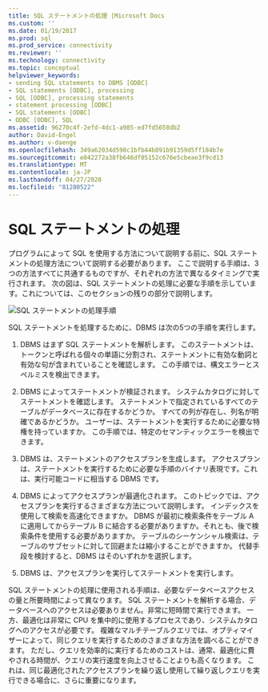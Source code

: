 ```yaml
---
title: SQL ステートメントの処理 |Microsoft Docs
ms.custom: ''
ms.date: 01/19/2017
ms.prod: sql
ms.prod_service: connectivity
ms.reviewer: ''
ms.technology: connectivity
ms.topic: conceptual
helpviewer_keywords:
- sending SQL statements to DBMS [ODBC]
- SQL statements [ODBC], processing
- SQL [ODBC], processing statements
- statement processing [ODBC]
- SQL statements [ODBC]
- ODBC [ODBC], SQL
ms.assetid: 96270c4f-2efd-4dc1-a985-ed7fd5658db2
author: David-Engel
ms.author: v-daenge
ms.openlocfilehash: 349a62034d598c1bfb44b891b91359d5ff184b7e
ms.sourcegitcommit: e042272a38fb646df05152c676e5cbeae3f9cd13
ms.translationtype: MT
ms.contentlocale: ja-JP
ms.lasthandoff: 04/27/2020
ms.locfileid: "81280522"
---
```

# <a name="processing-a-sql-statement"></a>SQL ステートメントの処理
プログラムによって SQL を使用する方法について説明する前に、SQL ステートメントの処理方法について説明する必要があります。 ここで説明する手順は、3つの方法すべてに共通するものですが、それぞれの方法で異なるタイミングで実行されます。 次の図は、SQL ステートメントの処理に必要な手順を示しています。これについては、このセクションの残りの部分で説明します。  
  
 ![SQL ステートメントの処理手順](../../odbc/reference/media/pr01.gif "pr01")  
  
 SQL ステートメントを処理するために、DBMS は次の5つの手順を実行します。  
  
1.  DBMS はまず SQL ステートメントを解析します。 このステートメントは、トークンと呼ばれる個々の単語に分割され、ステートメントに有効な動詞と有効な句が含まれていることを確認します。 この手順では、構文エラーとスペルミスを検出できます。  
  
2.  DBMS によってステートメントが検証されます。 システムカタログに対してステートメントを確認します。 ステートメントで指定されているすべてのテーブルがデータベースに存在するかどうか。 すべての列が存在し、列名が明確であるかどうか。 ユーザーは、ステートメントを実行するために必要な特権を持っていますか。 この手順では、特定のセマンティックエラーを検出できます。  
  
3.  DBMS は、ステートメントのアクセスプランを生成します。 アクセスプランは、ステートメントを実行するために必要な手順のバイナリ表現です。これは、実行可能コードに相当する DBMS です。  
  
4.  DBMS によってアクセスプランが最適化されます。 このトピックでは、アクセスプランを実行するさまざまな方法について説明します。 インデックスを使用して検索を高速化できますか。 DBMS が最初に検索条件をテーブル A に適用してからテーブル B に結合する必要がありますか。それとも、後で検索条件を使用する必要がありますか。 テーブルのシーケンシャル検索は、テーブルのサブセットに対して回避または縮小することができますか。 代替手段を検討すると、DBMS はそのいずれかを選択します。  
  
5.  DBMS は、アクセスプランを実行してステートメントを実行します。  
  
 SQL ステートメントの処理に使用される手順は、必要なデータベースアクセスの量と所要時間によって異なります。 SQL ステートメントを解析する場合、データベースへのアクセスは必要ありません。非常に短時間で実行できます。 一方、最適化は非常に CPU を集中的に使用するプロセスであり、システムカタログへのアクセスが必要です。 複雑なマルチテーブルクエリでは、オプティマイザーによって、同じクエリを実行するためのさまざまな方法を調べることができます。 ただし、クエリを効率的に実行するためのコストは、通常、最適化に費やされる時間が、クエリの実行速度を向上させることよりも高くなります。 これは、同じ最適化されたアクセスプランを繰り返し使用して繰り返しクエリを実行できる場合に、さらに重要になります。
